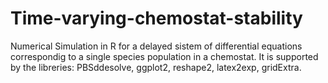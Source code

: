 # Time-varying-chemostat-stability
Numerical Simulation in R for a delayed sistem of differential equations correspondig to a single species population in a chemostat. It is supported by the libreries: PBSddesolve, ggplot2, reshape2, latex2exp, gridExtra.
